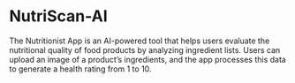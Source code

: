 # NutriScan-AI
The Nutritionist App is an AI-powered tool that helps users evaluate the nutritional quality of food products by analyzing ingredient lists. Users can upload an image of a product’s ingredients, and the app processes this data to generate a health rating from 1 to 10.
